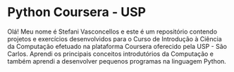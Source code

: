 # Python Coursera - USP
Olá! Meu nome é Stefani Vasconcellos e este é um repositório contendo projetos e exercícios desenvolvidos para o Curso de Introdução à Ciência da Computação efetuado na plataforma Coursera oferecido pela USP - São Carlos. Aprendi os principais conceitos introdutórios da Computação e também aprendi a desenvolver pequenos programas na linguagem Python. 
